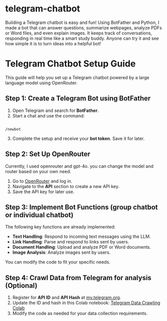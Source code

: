 # telegram-chatbot
Building a Telegram chatbot is easy and fun! Using BotFather and Python, I made a bot that can answer questions, summarize webpages, analyze PDFs or Word files, and even explain images. It keeps track of conversations, responding in real time like a smart study buddy. Anyone can try it and see how simple it is to turn ideas into a helpful bot!

# Telegram Chatbot Setup Guide

This guide will help you set up a Telegram chatbot powered by a large language model using OpenRouter.  

## Step 1: Create a Telegram Bot using BotFather
1. Open Telegram and search for **BotFather**.  
2. Start a chat and use the command:  
```

/newbot

```
3. Complete the setup and receive your **bot token**. Save it for later.  

## Step 2: Set Up OpenRouter
Currently, I used openrouter and gpt-4o. you can change the model and router based on your own need.
1. Go to [OpenRouter](https://openrouter.ai/) and log in.  
2. Navigate to the **API** section to create a new API key.  
3. Save the API key for later use.  


## Step 3: Implement Bot Functions (group chatbot or individual chatbot)
The following key functions are already implemented:  
- **Text Handling**: Respond to incoming text messages using the LLM.  
- **Link Handling**: Parse and respond to links sent by users.  
- **Document Handling**: Upload and analyze PDF or Word documents.  
- **Image Analysis**: Analyze images sent by users.  

You can modify the code to fit your specific needs.  
 

## Step 4: Crawl Data from Telegram for analysis (Optional)
1. Register for **API ID** and **API Hash** at [my.telegram.org](https://my.telegram.org/auth).  
2. Update the ID and hash in this Colab notebook: [Telegram Data Crawling Colab](https://colab.research.google.com/drive/1ldN-8_07g3GA_BKGItFEI3r5hIP5m-sw?usp=sharing)  
3. Modify the code as needed for your data collection requirements.  


